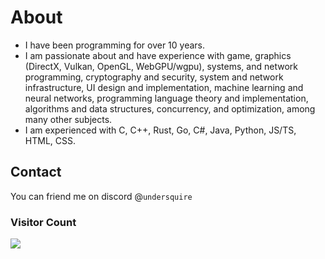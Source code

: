 # About
- I have been programming for over 10 years.
- I am passionate about and have experience with game, graphics (DirectX, Vulkan, OpenGL, WebGPU/wgpu), systems, and network programming, cryptography and security, system and network infrastructure, UI design and implementation, machine learning and neural networks, programming language theory and implementation, algorithms and data structures, concurrency, and optimization, among many other subjects.
- I am experienced with C, C++, Rust, Go, C#, Java, Python, JS/TS, HTML, CSS.

## Contact
You can friend me on discord @`undersquire`

### Visitor Count
<img align="center" src="https://profile-counter.glitch.me/undersquire/count.svg" />
